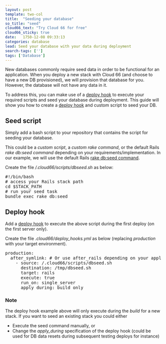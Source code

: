 ```yaml
---
layout: post
template: two-col
title:  "Seeding your database"
so_title: "seed"
cloud66_text: "Try Cloud 66 for free"
cloud66_sticky: true
date:   1750-12-08 09:33:13
categories: database
lead: Seed your database with your data during deployment
search-tags: ['']
tags: ['Database']
---
```

New databases commonly require seed data in order to be functional for an application.
When you deploy a new stack with Cloud 66 (and choose to have a new DB provisioned), we will provision that database for you. However, the database will not have any data in it.

To address this, you can make use of a [deploy hook](/stack-features/deploy-hooks.html) to execute your required scripts and seed your database during deployment. This guide will show you how to create a [deploy hook](/stack-features/deploy-hooks.html) and custom script to seed your DB.

## Seed script

Simply add a bash script to your repository that contains the script for seeding your database.

This could be a *custom script*, a *custom rake command*, or the default Rails *rake db:seed command* depending on your requirements/implementation. 
In our example, we will use the default Rails [rake db:seed command](http://edgeguides.rubyonrails.org/migrations.html#migrations-and-seed-data). 

Create the file */.cloud66/scripts/dbseed.sh* as below:
<pre class="terminal">
&#35;!/bin/bash
&#35; access your Rails stack path
cd $STACK&#95;PATH
&#35; run your seed task
bundle exec rake db:seed
</pre>

## Deploy hook

Add a [deploy hook](/stack-features/deploy-hooks.html) to execute the above script during the first deploy (on the first server only). 

Create the file *.cloud66/deploy&#95;hooks.yml* as below (replacing *production* with your target environment).
<pre class="terminal">
production:
  after&#95;symlink: # Or use after_rails depending on your application
    - source: /.cloud66/scripts/dbseed.sh
      destination: /tmp/dbseed.sh
      target: rails
      execute: true
      run&#95;on: single&#95;server
      apply&#95;during: build&#95;only      
</pre>

<div class="notice">
    <h3>Note</h3>
    <p>The deploy hook example above will only execute during the <i>build</i> for a new stack. If you want to seed an existing stack you could either
    <ul>
    	<li>Execute the seed command manually, or</li>
    	<li>Change the <i>apply&#95;during</i> specification of the deploy hook (could be used for DB data resets during subsequent testing deploys for instance)</li>
    </ul>
</div>
